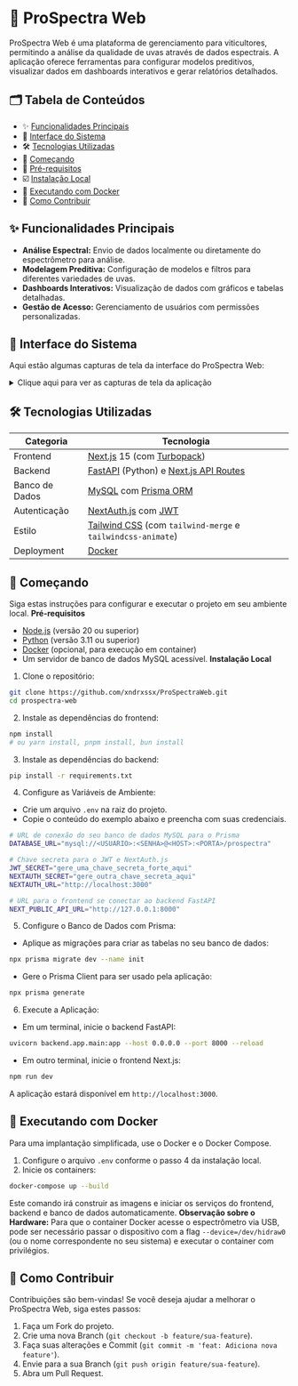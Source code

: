 # 🍇 ProSpectra Web 
ProSpectra Web é uma plataforma de gerenciamento para viticultores, permitindo a análise da qualidade de uvas através de dados espectrais. A aplicação oferece ferramentas para configurar modelos preditivos, visualizar dados em dashboards interativos e gerar relatórios detalhados.
  
<a name="ancora"></a>
## 🗂️ Tabela de Conteúdos
- ✨ [Funcionalidades Principais](#ancora1)
- 📸 [Interface do Sistema](#ancora2)
- 🛠️ [Tecnologias Utilizadas](#ancora3)
- 🚀 [Começando](#ancora4)
- 📑 [Pré-requisitos](#ancora5)
- ☑️ [Instalação Local](#ancora6)
- 🐳 [Executando com Docker](#ancora7)
- 🤝 [Como Contribuir](#ancora8)

<a id="ancora1"></a>
## ✨ Funcionalidades Principais
- **Análise Espectral:** Envio de dados localmente ou diretamente do espectrômetro para análise.
- **Modelagem Preditiva:** Configuração de modelos e filtros para diferentes variedades de uvas.
- **Dashboards Interativos:** Visualização de dados com gráficos e tabelas detalhadas.
- **Gestão de Acesso:** Gerenciamento de usuários com permissões personalizadas.

<a id="ancora2"></a>
## 📸 Interface do Sistema
Aqui estão algumas capturas de tela da interface do ProSpectra Web:
<details>
  <summary>Clique aqui para ver as capturas de tela da aplicação</summary>

### Página de Entrada

![prospectra home](https://github.com/user-attachments/assets/c0030ab6-518d-49f4-b602-817efe221802)

### Página Inicial do Administrador

![prospectra login](https://github.com/user-attachments/assets/97f0f17e-387c-421d-9eb1-2b1a2c34f3af)

### Enviar espectro para predição

![envio de dados locais](https://github.com/user-attachments/assets/b350c147-f2ed-404b-a864-0a362f211311)

### Realizar predições com os espectros

![aplicar modelo](https://github.com/user-attachments/assets/0725db61-12b6-446c-ab52-65e51963d05c)

### Treinar modelo

![TREINAR](https://github.com/user-attachments/assets/e40896f1-9255-4162-9056-7ac94c2527dd)

### Salvar dados espectrais para treinamento

![WAVELENGT](https://github.com/user-attachments/assets/be6ce56c-1cc3-4429-9e0f-0b0853c48ab7)

### Gerenciar usuários

![gerenciar](https://github.com/user-attachments/assets/4f581f34-5a4a-40d1-b2b5-b85964d0e0d3)

### Histórico

![historico](https://github.com/user-attachments/assets/aaec42b0-ecc9-42be-8f11-cf1cd5900f0a)

### Registrar informações sobre as uvas

![VARIEDADE](https://github.com/user-attachments/assets/210ae82d-8537-47be-8584-35142987774f)

### Dashboard - gráficos

![grafico](https://github.com/user-attachments/assets/904a6334-6642-4056-829d-fea2ae7b86c8)

### Dashboard - relatório

![relatorio](https://github.com/user-attachments/assets/fe012d54-967b-4495-b720-abce70947503)

### Dashboard - comparações

![comparações](https://github.com/user-attachments/assets/d7a81e8d-831e-4860-85cc-2acb0512b07e)

### Dashboard - espectros

![espectros](https://github.com/user-attachments/assets/93e3559f-0c99-42b4-8d33-0768509768bd)
</details>

<a id="ancora3"></a>
## 🛠️ Tecnologias Utilizadas
| **Categoria**    | **Tecnologia** |
| -------- | ------- |
| Frontend  | [Next.js](https://nextjs.org) 15 (com [Turbopack](https://nextjs.org/docs/app/api-reference/turbopack))    |
| Backend | [FastAPI](https://fastapi.tiangolo.com) (Python) e [Next.js API Routes](https://nextjs.org/docs/pages/building-your-application/routing/api-routes)     |
| Banco de Dados    | [MySQL](https://www.mysql.com) com [Prisma ORM](https://www.prisma.io)    |
| Autenticação    | [NextAuth.js](https://next-auth.js.org) com [JWT](https://jwt.io)    |
| Estilo    | [Tailwind CSS](https://tailwindcss.com) (com `tailwind-merge` e `tailwindcss-animate`)    |
| Deployment    | [Docker](https://www.docker.com)    |

<a id="ancora4"></a>
## 🚀 Começando
Siga estas instruções para configurar e executar o projeto em seu ambiente local.
<a id="ancora5"></a>
**Pré-requisitos**
- [Node.js](https://nodejs.org/pt) (versão 20 ou superior)
- [Python](https://www.python.org) (versão 3.11 ou superior)
- [Docker](https://docs.docker.com/get-started/get-docker/) (opcional, para execução em container)
- Um servidor de banco de dados MySQL acessível.
<a id="ancora6"></a>
**Instalação Local**
1. Clone o repositório:
```bash
git clone https://github.com/xndrxssx/ProSpectraWeb.git
cd prospectra-web
```
2. Instale as dependências do frontend:
```bash
npm install
# ou yarn install, pnpm install, bun install
```
3. Instale as dependências do backend:
```bash
pip install -r requirements.txt
```
4. Configure as Variáveis de Ambiente:
- Crie um arquivo `.env` na raiz do projeto.
- Copie o conteúdo do exemplo abaixo e preencha com suas credenciais.
```bash
# URL de conexão do seu banco de dados MySQL para o Prisma
DATABASE_URL="mysql://<USUARIO>:<SENHA>@<HOST>:<PORTA>/prospectra"

# Chave secreta para o JWT e NextAuth.js
JWT_SECRET="gere_uma_chave_secreta_forte_aqui"
NEXTAUTH_SECRET="gere_outra_chave_secreta_aqui"
NEXTAUTH_URL="http://localhost:3000"

# URL para o frontend se conectar ao backend FastAPI
NEXT_PUBLIC_API_URL="http://127.0.0.1:8000"
```
5. Configure o Banco de Dados com Prisma:
- Aplique as migrações para criar as tabelas no seu banco de dados:
```bash
npx prisma migrate dev --name init
```
- Gere o Prisma Client para ser usado pela aplicação:
```bash
npx prisma generate
```
6. Execute a Aplicação:
- Em um terminal, inicie o backend FastAPI:
```bash
uvicorn backend.app.main:app --host 0.0.0.0 --port 8000 --reload
```
- Em outro terminal, inicie o frontend Next.js:
```bash
npm run dev
```
A aplicação estará disponível em `http://localhost:3000`.

<a id="ancora7"></a>
## 🐳 Executando com Docker
Para uma implantação simplificada, use o Docker e o Docker Compose.
1. Configure o arquivo `.env` conforme o passo 4 da instalação local.
2. Inicie os containers:
```bash
docker-compose up --build
```
Este comando irá construir as imagens e iniciar os serviços do frontend, backend e banco de dados automaticamente.
**Observação sobre o Hardware:** Para que o container Docker acesse o espectrômetro via USB, pode ser necessário passar o dispositivo com a flag `--device=/dev/hidraw0` (ou o nome correspondente no seu sistema) e executar o container com privilégios.

<a id="ancora8"></a>
## 🤝 Como Contribuir
Contribuições são bem-vindas! Se você deseja ajudar a melhorar o ProSpectra Web, siga estes passos:
1. Faça um Fork do projeto.
2. Crie uma nova Branch (`git checkout -b feature/sua-feature`).
3. Faça suas alterações e Commit (`git commit -m 'feat: Adiciona nova feature'`).
4. Envie para a sua Branch (`git push origin feature/sua-feature`).
5. Abra um Pull Request.
